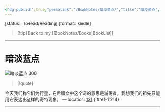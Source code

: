 ```yaml
---
{"dg-publish":true,"permalink":"/BookNotes/暗淡蓝点/","title":"暗淡蓝点","noteIcon":""}
---
```


[status:: ToRead/Reading]
[format:: kindle]

>[!tip] Back to my [[BookNotes/Books\|BookList]]

---
# 暗淡蓝点

![暗淡蓝点|300](https://img9.doubanio.com/view/subject/l/public/s28272164.jpg)

>[!quote]

今天我们称它们为行星，在希腊文中这个词的意思是游荡者。我想我们的祖先只能用它表达出这样的奇特现象。 — location: [131]()
{ #ref-11214}


---

